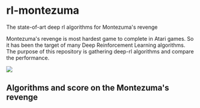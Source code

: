 # rl-montezuma
The state-of-art deep rl algorithms for Montezuma's revenge

Montezuma's revenge is most hardest game to complete in Atari games. So it has been the target of many Deep Reinforcement Learning algorithms. The purpose of this repository is gathering deep-rl algorithms and compare the performance.

<img src='https://www.dropbox.com/s/0not36f8stvswfe/Screenshot%202018-10-03%2012.16.39.png?dl=1'>

## Algorithms and score on the Montezuma's revenge
